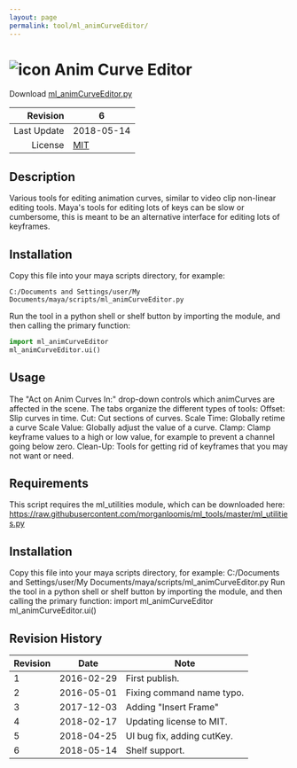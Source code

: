 ```yaml
---
layout: page
permalink: tool/ml_animCurveEditor/
---
```


# ![icon](https://raw.githubusercontent.com/morganloomis/ml_tools/master/icons//ml_animCurveEditor.png) Anim Curve Editor
Download [ml_animCurveEditor.py](https://raw.githubusercontent.com/morganloomis/ml_tools/master/scripts/ml_animCurveEditor.py)

| Revision | 6 |
|---:|---|
| Last Update | 2018-05-14 |
| License | [MIT](https://opensource.org/licenses/MIT) |

## Description

 Various tools for editing animation curves, similar to video clip non-linear editing tools. Maya's tools for editing lots of keys can be slow or cumbersome, this is meant to be an alternative interface for editing lots of keyframes. 

## Installation

Copy this file into your maya scripts directory, for example:

`C:/Documents and Settings/user/My Documents/maya/scripts/ml_animCurveEditor.py`

Run the tool in a python shell or shelf button by importing the module, 
and then calling the primary function:

```python
import ml_animCurveEditor
ml_animCurveEditor.ui()
```

## Usage

 The "Act on Anim Curves In:" drop-down controls which animCurves are affected in the scene. The tabs organize the different types of tools: Offset: Slip curves in time. Cut: Cut sections of curves. Scale Time: Globally retime a curve Scale Value: Globally adjust the value of a curve. Clamp: Clamp keyframe values to a high or low value, for example to prevent a channel going below zero. Clean-Up: Tools for getting rid of keyframes that you may not want or need. 

## Requirements

 This script requires the ml_utilities module, which can be downloaded here: https://raw.githubusercontent.com/morganloomis/ml_tools/master/ml_utilities.py 

## Installation

 Copy this file into your maya scripts directory, for example: C:/Documents and Settings/user/My Documents/maya/scripts/ml_animCurveEditor.py Run the tool in a python shell or shelf button by importing the module, and then calling the primary function: import ml_animCurveEditor ml_animCurveEditor.ui() 

## Revision History

| Revision | Date | Note|
|---|---|---|
|1|2016-02-29|First publish.|
|2|2016-05-01|Fixing command name typo.|
|3|2017-12-03|Adding "Insert Frame"|
|4|2018-02-17|Updating license to MIT.|
|5|2018-04-25|UI bug fix, adding cutKey.|
|6|2018-05-14|Shelf support.|
